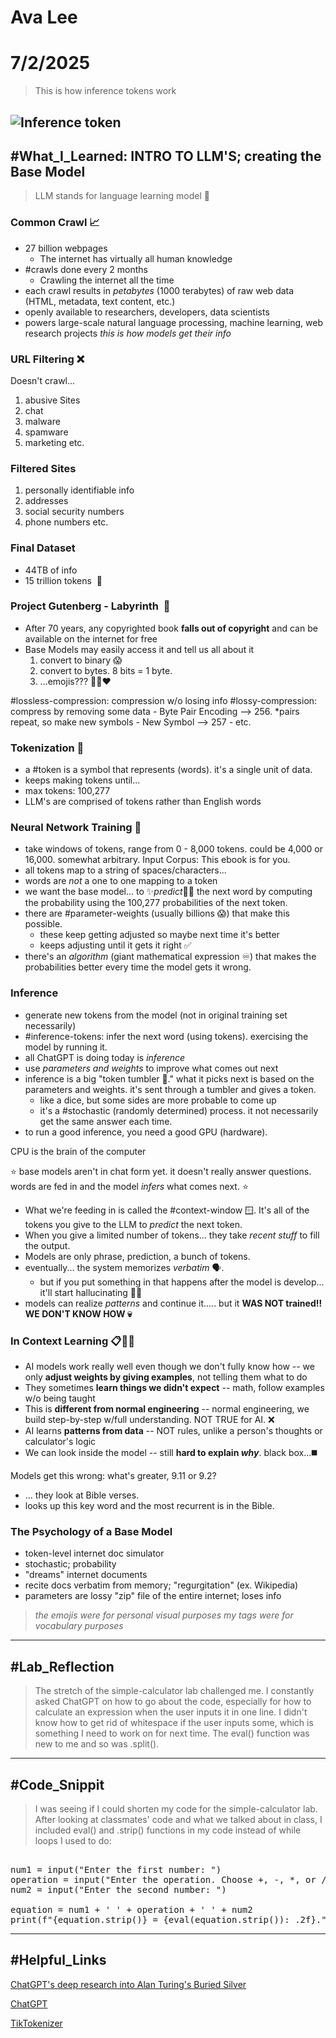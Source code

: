 # Ava Lee

# 7/2/2025

> This is how inference tokens work

![Inference token](blob:https://www.toppdf.co/9d6edb6f-e25c-4d98-a7be-7a76d232e65a)
---
## #What_I_Learned: INTRO TO LLM'S; creating the Base Model

> LLM stands for language learning model 🤔
### Common Crawl 📈
- 27 billion webpages
	- The internet has virtually all human knowledge
- #crawls done every 2 months
	- Crawling the internet all the time
- each crawl results in *petabytes* (1000 terabytes) of raw web data (HTML, metadata, text content, etc.)
- openly available to researchers, developers, data scientists
- powers large-scale natural language processing, machine learning, web research projects
 *this is how models get their info*
### URL Filtering ❌
Doesn't crawl...
1. abusive Sites
2. chat
3. malware
4. spamware
5. marketing
etc.
### Filtered Sites 
1. personally identifiable info
2. addresses
3. social security numbers
4. phone numbers
etc.
### Final Dataset
- 44TB of info
- 15 trillion tokens  🤯
### Project Gutenberg - Labyrinth  📖
- After 70 years, any copyrighted book **falls out of copyright** and can be available on the internet for free
- Base Models may easily access it and tell us all about it
	1. convert to binary 😱
	2. convert to bytes. 8 bits = 1 byte.
	3. ...emojis??? 🌽🤯❤️

#lossless-compression: compression w/o losing info
#lossy-compression: compress by removing some data
	- Byte Pair Encoding --> 256. *pairs repeat, so make new symbols
	- New Symbol --> 257
	- etc.

### Tokenization 💝
- a #token is a symbol that represents (words). it's a single unit of data.
- keeps making tokens until...
- max tokens: 100,277
- LLM's are comprised of tokens rather than English words

### Neural Network Training 💪
- take windows of tokens, range from 0 - 8,000 tokens. could be 4,000 or 16,000. somewhat arbitrary. Input Corpus: This ebook is for you. 
- all tokens map to a string of spaces/characters...
- words are *not* a one to one mapping to a token
- we want the base model... to ✨*predict*🔮✨ the next word by computing the probability using the 100,277 probabilities of the next token.
- there are #parameter-weights (usually billions 😱) that make this possible. 
	- these keep getting adjusted so maybe next time it's better
	- keeps adjusting until it gets it right ✅
- there's an *algorithm* (giant mathematical expression ♾️) that makes the probabilities better every time the model gets it wrong.
### Inference
- generate new tokens from the model (not in original training set necessarily)
- #inference-tokens: infer the next word (using tokens). exercising the model by running it.
- all ChatGPT is doing today is *inference*
- use *parameters and weights* to improve what comes out next
- inference is a big "token tumbler 🎲." what it picks next is based on the parameters and weights. it's sent through a tumbler and gives a token.
	- like a dice, but some sides are more probable to come up
	- it's a #stochastic (randomly determined) process. it not necessarily get the same answer each time.
- to run a good inference, you need a good GPU (hardware).

CPU is the brain of the computer

⭐️ base models aren't in chat form yet. it doesn't really answer questions. words are fed in and the model *infers* what comes next. ⭐️
- What we're feeding in is called the #context-window 🪟. It's all of the tokens you give to the LLM to *predict* the next token.
- When you give a limited number of tokens... they take *recent stuff* to fill the output.
- Models are only phrase, prediction, a bunch of tokens.
- eventually... the system memorizes *verbatim* 🗣️. 
	- but if you put something in that happens after the model is develop... it'll start hallucinating 😵‍💫
- models can realize *patterns* and continue it..... but it **WAS NOT trained‼️ WE DON'T KNOW HOW 💀**

### In Context Learning 📋📖📝
- AI models work really well even though we don't fully know how -- we only **adjust weights by giving examples**, not telling them what to do
- They sometimes **learn things we didn't expect** -- math, follow examples w/o being taught
- This is **different from normal engineering** -- normal engineering, we build step-by-step w/full understanding. NOT TRUE for AI. ❌
- AI learns **patterns from data** -- NOT rules, unlike a person's thoughts or calculator's logic 
- We can look inside the model -- still **hard to explain *why***. black box...◼️

Models get this wrong: what's greater, 9.11 or 9.2?
- ... they look at Bible verses.
- looks up this key word and the most recurrent is in the Bible.

### The Psychology of a Base Model
- token-level internet doc simulator
- stochastic; probability
- "dreams" internet documents
- recite docs verbatim from memory; "regurgitation" (ex. Wikipedia)
- parameters are lossy "zip" file of the entire internet; loses info



> *the emojis were for personal visual purposes*
> *my tags were for vocabulary purposes*


---

##  #Lab_Reflection

> The stretch of the simple-calculator lab challenged me. I constantly asked ChatGPT on how to go about the code, especially for how to calculate an expression when the user inputs it in one line. I didn't know how to get rid of whitespace if the user inputs some, which is something I need to work on for next time. The eval() function was new to me and so was .split().

---
## #Code_Snippit

> I was seeing if I could shorten my code for the simple-calculator lab. After looking at classmates' code and what we talked about in class, I included eval() and .strip() functions in my code instead of while loops I used to do:
<pre> 
num1 = input("Enter the first number: ")
operation = input("Enter the operation. Choose +, -, *, or /: ")
num2 = input("Enter the second number: ")

equation = num1 + ' ' + operation + ' ' + num2
print(f"{equation.strip()} = {eval(equation.strip()): .2f}.")
</pre>
---
## #Helpful_Links

[ChatGPT's deep research into Alan Turing's Buried Silver](https://lms.turingguild.com/courses/8/library/reck3MvZ3oUqV9eDh)

[ChatGPT](https://chatgpt.com/c/686587f2-16ec-8013-a768-32fa9a146109)

[TikTokenizer](https://tiktokenizer.vercel.app/?model=cl100k_base)



